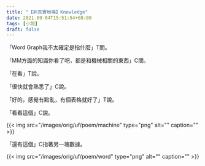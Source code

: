 ```yaml
---
title: "【非真實地場】Knowledge"
date: 2021-09-04T15:51:54+08:00
tags: [小說]
draft: false
---
```


「Word Graph我不太確定是指什麼」T問。

「MM方面的知識你看了吧，都是和機械相關的東西」C問。

「在看」T說。

「很快就會熟悉了」C說。

「好的，感覺有點亂，有個表格就好了」T說。

「看看這個」C說。

{{< img src="/images/orig/uf/poem/machine" type="png" alt="" caption="" >}}

「還有這個」C指著另一塊數據。

{{< img src="/images/orig/uf/poem/word" type="png" alt="" caption="" >}}
